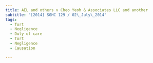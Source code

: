 ```yaml
---
title: AEL and others v Cheo Yeoh & Associates LLC and another 
subtitle: "[2014] SGHC 129 / 02\_July\_2014"
tags:
  - Tort
  - Negligence
  - Duty of care
  - Tort
  - Negligence
  - Causation

---
```



